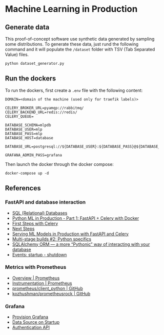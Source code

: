 # Machine Learning in Production 

## Generate data

This proof-of-concept software use synthetic data generated by sampling some distributions. To generate these data, just rund the following command and it will populate the `/dataset` folder with TSV (Tab Separated Value) files.

```
python dataset_generator.py
```


## Run the dockers

To run the dockers, first create a `.env` file with the following content:

```
DOMAIN=<domain of the machine (used only for traefik labels)>

CELERY_BROKER_URL=pyamqp://rabbitmq/
CELERY_BACKEND_URL=redis://redis/
CELERY_QUEUE=

DATABASE_SCHEMA=mlpdb
DATABASE_USER=mlp
DATABASE_PASS=mlp
DATABASE_HOST=database

DATABASE_URL=postgresql://${DATABASE_USER}:${DATABASE_PASS}@${DATABASE_HOST}/${DATABASE_SCHEMA}

GRAFANA_ADMIN_PASS=grafana
```

Then launch the docker through the docker compose:

```
docker-compose up -d
```

## References

### FastAPI and database interaction
* [SQL (Relational) Databases](https://fastapi.tiangolo.com/tutorial/sql-databases/)
* [Python ML in Production - Part 1: FastAPI + Celery with Docker](https://denisbrogg.hashnode.dev/python-ml-in-production-part-1-fastapi-celery-with-docker)
* [First Steps with Celery](https://docs.celeryq.dev/en/stable/getting-started/first-steps-with-celery.html)
* [Next Steps](https://docs.celeryq.dev/en/stable/getting-started/next-steps.html)
* [Serving ML Models in Production with FastAPI and Celery](https://towardsdatascience.com/deploying-ml-models-in-production-with-fastapi-and-celery-7063e539a5db)
* [Multi-stage builds #2: Python specifics](https://pythonspeed.com/articles/multi-stage-docker-python/#solution2-virtualenv)
* [SQLAlchemy ORM — a more “Pythonic” way of interacting with your database](https://medium.com/dataexplorations/sqlalchemy-orm-a-more-pythonic-way-of-interacting-with-your-database-935b57fd2d4d)
* [Events: startup - shutdown](https://fastapi.tiangolo.com/advanced/events/)

### Metrics with Prometheus
* [Overview | Prometheus](https://prometheus.io/docs/introduction/overview/)
* [Instrumentation | Prometheus](https://prometheus.io/docs/practices/instrumentation/#counter-vs-gauge-summary-vs-histogram)
* [prometheus/client_python | GitHub](https://github.com/prometheus/client_python)
* [kozhushman/prometheusrock | GitHub](https://github.com/kozhushman/prometheusrock)

### Grafana
* [Provision Grafana](https://grafana.com/docs/grafana/latest/administration/provisioning/)
* [Data Source on Startup](https://community.grafana.com/t/data-source-on-startup/8618/2)
* [Authentication API](https://grafana.com/docs/grafana/latest/developers/http_api/auth/)
